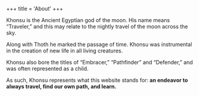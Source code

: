 +++
title = 'About'
+++

Khonsu is the Ancient Egyptian god of the moon. His name means “Traveler,” and this may relate to the nightly travel of
the moon across the sky.

Along with Thoth he marked the passage of time. Khonsu was instrumental in the creation of new life in all living
creatures.

Khonsu also bore the titles of “Embracer,” “Pathfinder” and “Defender,” and was often represented as a child.

As such, Khonsu represents what this website stands for: **an endeavor to always travel, find our own path, and learn.**
